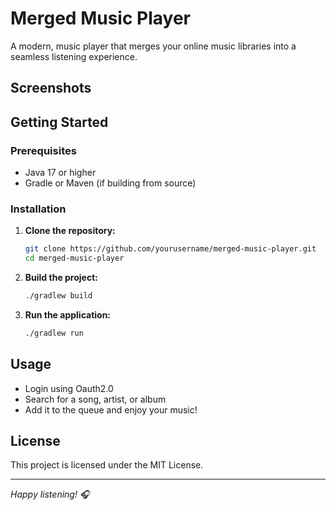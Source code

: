 
# Merged Music Player

A modern, music player that merges your online music libraries into a seamless listening experience.

## Screenshots

<!-- Add screenshots here if available -->
<!-- ![Screenshot](screenshots/main-ui.png) -->

## Getting Started

### Prerequisites

- Java 17 or higher
- Gradle or Maven (if building from source)

### Installation

1. **Clone the repository:**
   ```sh
   git clone https://github.com/yourusername/merged-music-player.git
   cd merged-music-player
   ```

2. **Build the project:**
   ```sh
   ./gradlew build
   ```

3. **Run the application:**
   ```sh
   ./gradlew run
   ```

## Usage

- Login using Oauth2.0
- Search for a song, artist, or album
- Add it to the queue and enjoy your music!

## License

This project is licensed under the MIT License.

---

*Happy listening! 🎧*
